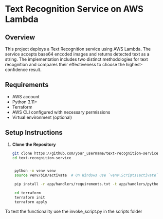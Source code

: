 # Text Recognition Service on AWS Lambda

## Overview

This project deploys a Text Recognition service using AWS Lambda. The service accepts base64 encoded images and returns detected text as a string. The implementation includes two distinct methodologies for text recognition and compares their effectiveness to choose the highest-confidence result.


## Requirements

- AWS account
- Python 3.11+
- Terraform
- AWS CLI configured with necessary permissions
- Virtual environment (optional)

## Setup Instructions

1. **Clone the Repository**

   ```bash
   git clone https://github.com/your_username/text-recognition-service.git
   cd text-recognition-service


    python -m venv venv
    source venv/bin/activate  # On Windows use `venv\Scripts\activate`
   
    pip install -r app/handlers/requirements.txt -t app/handlers/python/

    cd terraform
    terraform init
    terraform apply
   
    ```
   
To test the functionality use the invoke_script.py in the scripts folder

